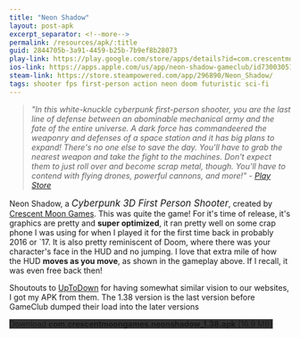 ```yaml
---
title: "Neon Shadow"
layout: post-apk
excerpt_separator: <!--more-->
permalink: /resources/apk/:title
guid: 2844705b-3a91-4459-b25b-7b9ef8b28073
play-link: https://play.google.com/store/apps/details?id=com.crescentmoongames.neonshadow
ios-link: https://apps.apple.com/us/app/neon-shadow-gameclub/id730030512
steam-link: https://store.steampowered.com/app/296890/Neon_Shadow/
tags: shooter fps first-person action neon doom futuristic sci-fi
---
```


> _"In this white-knuckle cyberpunk first-person shooter, you are the last line of defense between an abominable mechanical army and the fate of the entire universe. A dark force has commandeered the weaponry and defenses of a space station and it has big plans to expand! There's no one else to save the day. You'll have to grab the nearest weapon and take the fight to the machines. Don't expect them to just roll over and become scrap metal, though. You'll have to contend with flying drones, powerful cannons, and more!" - <a href="https://play.google.com/store/apps/details?id=com.crescentmoongames.neonshadow" target="_blank">Play Store</a>_

Neon Shadow, a <span style="font-size:120%;">_Cyberpunk 3D First Person Shooter_</span>, created by <a href="https://www.crescentmoongames.com/" target="_blank">Crescent Moon Games</a>. This was quite the game! For it's time of release, it's graphics are pretty and **super optimized**, it ran pretty well on some crap phone I was using for when I played it for the first time back in probably 2016 or `17.<!--more--> It is also pretty reminiscent of Doom, where there was your character's face in the HUD and no jumping. I love that extra mile of how the HUD **moves as you move**, as shown in the gameplay above. If I recall, it was even free back then!

<span id="exist"></span>

<script>
var rant = 'Ahhh, but what happened to this game? <span style="font-size:100%;">c&#39;mon</span><span style="font-size:80%;">c&#39;mon</span><span style="font-size:60%;">c&#39;mon</span><span style="font-size:40%;">c&#39;mon</span><span style="font-size:20%;">c&#39;mon</span><span style="font-size:190%;color:red;" class="rotate-10">come on!</span><br><br>Neon Shadow was bought by some company called GameClub Inc. aka E.A. Mini. This company was birthed by Jeff Bezos in his golden hospital after a monkey killed Jeffrey Epstein with an television and 37 toothpicks. After spitting in the doctor&#39;s face and stealing the coffee machine, GameClub decided to buy <span style="font-size:130%;">59 games in the Play Store, _including Neon Shadow_</span>. Like a seductress, **they made all the games free** (as it should, except, like, a few of the 59 games). <span style="font-size:120%;">Now one would say they&#39;re good guys to make all the games fre-</span> <span style="color:#0F0;font-size:180%;text-shadow:10px 10px 0 #00F, -10px -10px 0 #F00;">NOPE</span>, you must <span style="font-size:140%;">_sign in like pretentious imbecile_</span> with a <span class="rotate-180">GameClub account</span>, which is a <span class="despair">paid subscription</span>. GameClub&#39;s slogan should be changed from "a new way to <span class="lag-echo">play!</span>" to "a new way to <span class="lag-echo">pay!</span>"<br><br><br>Aight, i&#39;m done _entp_-ing, here below is the download.<br><br><i class="fas fa-exclamation-triangle"></i>: One very important thing to do after installing is to go Neon Shadow&#39;s Google Play page, tap on the <i class="fa fa-ellipsis-v" aria-hidden="true"></i>, and de-check "Enable auto-update". I let my phone that game automatically once and it came back to the smooth brain GameClub version of the game where it forces me to get a GameClub subscription. <span style="font-size:60%;">to be fair, it does give a free 30-day trial</span> <span style="color:orange;">Disclaimer</span>: if it says that `"Download failed because you may not have purchased this app"`, then you pretty much can&#39;t play it. I was able to play it recently when I was signed in to my long-time email, but when I&#39;m using a different alias email on a different phone, it showed that message. <br><br><span class="timestamp">[2022-Feb-18]</span> Here&#39;s a tip to get limitless 30-day trials, just use <a href="https://www.guerrillamail.com/">Guerilla Mail</a>, in fact, here is some <a href="/static/images/1750-8205-30130.jpg" target="_blank">proof</a> from me, heheheheheheheheh. suckers.';
const rant_prologue = document.createElement("span");
const rant_initialText = document.createTextNode("I got a rant about this game, though. double click this sentence.");
rant_prologue.appendChild(rant_initialText);
document.getElementById("exist").appendChild(rant_prologue);
rant_prologue.ondblclick = function(){
    this.innerHTML = rant;
};
</script>



<!-- <span class="disable-selection" ondblclick="this.innerHTML = rant">I got a rant about this game, though. double click this sentence.</span> -->

Shoutouts to <a href="https://neon-shadow.en.uptodown.com/android" target="_blank">UpToDown</a> for having somewhat similar vision to our websites, I got my APK from them. The 1.38 version is the last version before GameClub dumped their load into the later versions

<div class="text-center">
    <a class="btn btn-dark btn-block w-100" onclick='apk("com.crescentmoongames.neonshadow_1.38.apk")' style="text-decoration: none; background-color: #333;"> Download <b>com.crescentmoongames.neonshadow_1.38.apk</b> (16.9 MB)</a>
</div>

